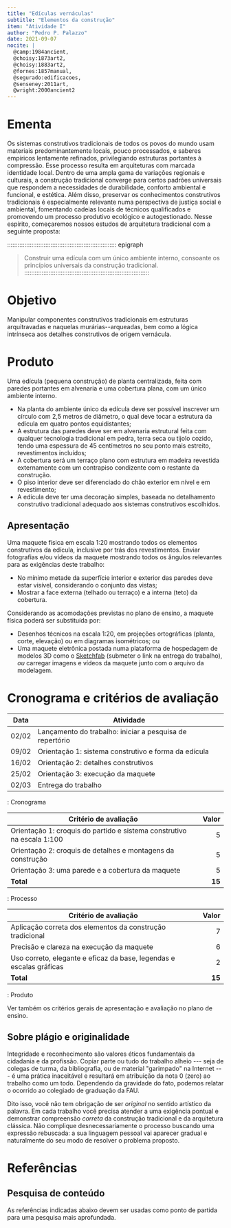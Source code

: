 ```yaml
---
title: "Edículas vernáculas"
subtitle: "Elementos da construção"
item: "Atividade I"
author: "Pedro P. Palazzo"
date: 2021-09-07
nocite: |
  @camp:1984ancient,
  @choisy:1873art2,
  @choisy:1883art2,
  @fornes:1857manual,
  @segurado:edificacoes,
  @senseney:2011art,
  @wright:2000ancient2
---
```


# Ementa #

Os sistemas construtivos tradicionais de todos os povos do mundo usam
materiais predominantemente locais, pouco processados, e saberes
empíricos lentamente refinados, privilegiando estruturas portantes à
compressão. Esse processo resulta em
arquiteturas com marcada identidade local. Dentro de uma ampla gama de
variações regionais e culturais, a construção tradicional converge para
certos padrões universais que respondem a necessidades de durabilidade,
conforto ambiental e funcional, e estética. Além disso, preservar os
conhecimentos construtivos tradicionais é especialmente relevante numa
perspectiva de justiça social e ambiental, fomentando cadeias locais de
técnicos qualificados e promovendo um processo produtivo ecológico e
autogestionado. Nesse espírito, começaremos nossos estudos de
arquitetura tradicional com a seguinte proposta:

::::::::::::::::::::::::::::::::::::::::::::::::::::::::::::::: epigraph
> Construir uma edícula com um único ambiente interno, consoante os
> princípios universais da construção tradicional.
::::::::::::::::::::::::::::::::::::::::::::::::::::::::::::::::::::::::

# Objetivo #

Manipular componentes construtivos tradicionais em estruturas
arquitravadas e naquelas murárias--arqueadas, bem como a lógica
intrínseca aos detalhes construtivos de origem vernácula.

# Produto #

Uma edícula (pequena construção) de planta centralizada, feita com
paredes portantes em alvenaria e uma cobertura plana, com um único
ambiente interno.

- Na planta do ambiente único da edícula deve ser possível inscrever um
  círculo com 2,5 metros de diâmetro, o qual deve tocar a estrutura da
  edícula em quatro pontos equidistantes;
- A estrutura das paredes deve ser em alvenaria estrutural feita com
  qualquer tecnologia tradicional em pedra, terra seca ou tijolo cozido,
  tendo uma espessura de 45 centímetros no seu ponto mais estreito,
  revestimentos incluídos;
- A cobertura será um terraço plano com estrutura em madeira revestida
  externamente com um contrapiso condizente com o restante da
  construção.
- O piso interior deve ser diferenciado do chão exterior em nível e em
  revestimento;
- A edícula deve ter uma decoração simples, baseada no detalhamento
  construtivo tradicional adequado aos sistemas construtivos escolhidos.

## Apresentação ##

Uma maquete física em escala 1:20 mostrando todos os elementos
construtivos da edícula, inclusive por trás dos revestimentos. Enviar
fotografias e/ou vídeos da maquete mostrando todos os ângulos relevantes
para as exigências deste trabalho:

- No mínimo metade da superfície interior e exterior das paredes deve
  estar visível, considerando o conjunto das vistas;
- Mostrar a face externa (telhado ou terraço) e a interna (teto) da
  cobertura.

Considerando as acomodações previstas no plano de ensino, a maquete
física poderá ser substituída por:

- Desenhos técnicos na escala 1:20, em projeções ortográficas (planta,
  corte, elevação) ou em diagramas isométricos; ou
- Uma maquete eletrônica postada numa plataforma de hospedagem de
  modelos 3D como o [Sketchfab](http://sketchfab.com) (submeter o link
  na entrega do trabalho), *ou* carregar imagens e vídeos da maquete
  junto com o arquivo da modelagem.

# Cronograma e critérios de avaliação #

| Data  | Atividade                                                |
|-------|----------------------------------------------------------|
| 02/02 | Lançamento do trabalho: iniciar a pesquisa de repertório |
| 09/02 | Orientação 1: sistema construtivo e forma da edícula     |
| 16/02 | Orientação 2: detalhes construtivos                      |
| 25/02 | Orientação 3: execução da maquete                        |
| 02/03 | Entrega do trabalho                                      |

: Cronograma

| Critério de avaliação                                                  |  Valor |
|------------------------------------------------------------------------|-------:|
| Orientação 1: croquis do partido e sistema construtivo na escala 1:100 |      5 |
| Orientação 2: croquis de detalhes e montagens da construção            |      5 |
| Orientação 3: uma parede e a cobertura da maquete                      |      5 |
| **Total**                                                              | **15** |

: Processo

| Critério de avaliação                                               |  Valor |
|---------------------------------------------------------------------|-------:|
| Aplicação correta dos elementos da construção tradicional           |      7 |
| Precisão e clareza na execução da maquete                           |      6 |
| Uso correto, elegante e eficaz da base, legendas e escalas gráficas |      2 |
| **Total**                                                           | **15** |

: Produto

Ver também os critérios gerais de apresentação e avaliação no plano de
ensino.

## Sobre plágio e originalidade ##

Integridade e reconhecimento são valores éticos fundamentais da
cidadania e da profissão. Copiar parte ou tudo do trabalho alheio ---
seja de colegas de turma, da bibliografia, ou de material "garimpado" na
Internet --- é uma prática inaceitável e resultará em atribuição da nota
0 (zero) ao trabalho como um todo. Dependendo da gravidade do fato,
podemos relatar o ocorrido ao colegiado de graduação da FAU.

Dito isso, você não tem obrigação de ser *original* no sentido artístico
da palavra. Em cada trabalho você precisa atender a uma exigência
pontual e demonstrar compreensão *correta* da construção tradicional e
da arquitetura clássica. Não complique desnecessariamente o processo
buscando uma expressão rebuscada: a sua linguagem pessoal vai aparecer
gradual e naturalmente do seu modo de resolver o problema proposto.

# Referências #

## Pesquisa de conteúdo ##

As referências indicadas abaixo devem ser usadas como ponto de partida
para uma pesquisa mais aprofundada.

